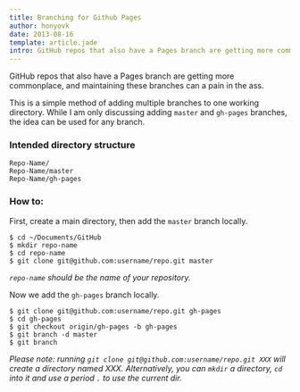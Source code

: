 ```yaml
---
title: Branching for Github Pages
author: honyovk
date: 2013-08-16
template: article.jade
intro: GitHub repos that also have a Pages branch are getting more commonplace, and maintaining these branches can a pain in the ass.\n\nThis is a simple method of adding multiple branches to one working directory. While I am only discussing adding `master` and `gh-pages` branches, the idea can be used for any branch.
---
```


GitHub repos that also have a Pages branch are getting more commonplace, and maintaining these branches can a pain in the ass.

This is a simple method of adding multiple branches to one working directory. While I am only discussing adding `master` and `gh-pages` branches, the idea can be used for any branch.

<span class="more"></span>

### Intended directory structure

```
Repo-Name/
Repo-Name/master
Repo-Name/gh-pages
```

### How to:

First, create a main directory, then add the `master` branch locally.

```
$ cd ~/Documents/GitHub
$ mkdir repo-name
$ cd repo-name
$ git clone git@github.com:username/repo.git master
```

_`repo-name` should be the name of your repository._

Now we add the `gh-pages` branch locally.

```
$ git clone git@github.com:username/repo.git gh-pages
$ cd gh-pages
$ git checkout origin/gh-pages -b gh-pages
$ git branch -d master
$ git branch
```

_Please note: running `git clone git@github.com:username/repo.git XXX` will create a directory named XXX. Alternatively, you can `mkdir` a directory, `cd` into it and use a period `.` to use the current dir._
